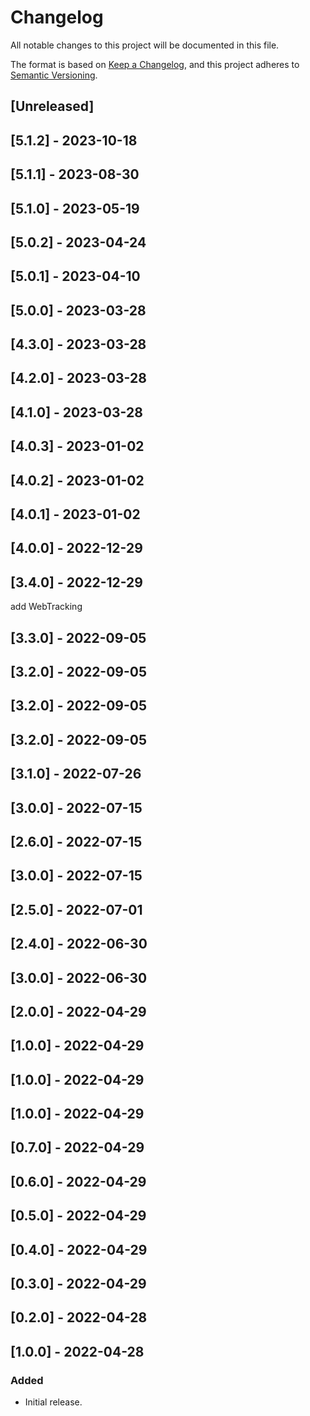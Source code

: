 # Changelog

All notable changes to this project will be documented in this file.

The format is based on [Keep a Changelog](https://keepachangelog.com/en/1.0.0/),
and this project adheres to [Semantic Versioning](https://semver.org/spec/v2.0.0.html).

## [Unreleased]

## [5.1.2] - 2023-10-18

## [5.1.1] - 2023-08-30

## [5.1.0] - 2023-05-19

## [5.0.2] - 2023-04-24

## [5.0.1] - 2023-04-10

## [5.0.0] - 2023-03-28

## [4.3.0] - 2023-03-28

## [4.2.0] - 2023-03-28

## [4.1.0] - 2023-03-28

## [4.0.3] - 2023-01-02

## [4.0.2] - 2023-01-02

## [4.0.1] - 2023-01-02

## [4.0.0] - 2022-12-29

## [3.4.0] - 2022-12-29

add WebTracking 

## [3.3.0] - 2022-09-05

## [3.2.0] - 2022-09-05

## [3.2.0] - 2022-09-05

## [3.2.0] - 2022-09-05

## [3.1.0] - 2022-07-26

## [3.0.0] - 2022-07-15

## [2.6.0] - 2022-07-15

## [3.0.0] - 2022-07-15

## [2.5.0] - 2022-07-01

## [2.4.0] - 2022-06-30

## [3.0.0] - 2022-06-30

## [2.0.0] - 2022-04-29

## [1.0.0] - 2022-04-29

## [1.0.0] - 2022-04-29

## [1.0.0] - 2022-04-29

## [0.7.0] - 2022-04-29

## [0.6.0] - 2022-04-29

## [0.5.0] - 2022-04-29

## [0.4.0] - 2022-04-29

## [0.3.0] - 2022-04-29

## [0.2.0] - 2022-04-28

## [1.0.0] - 2022-04-28

### Added
- Initial release.
